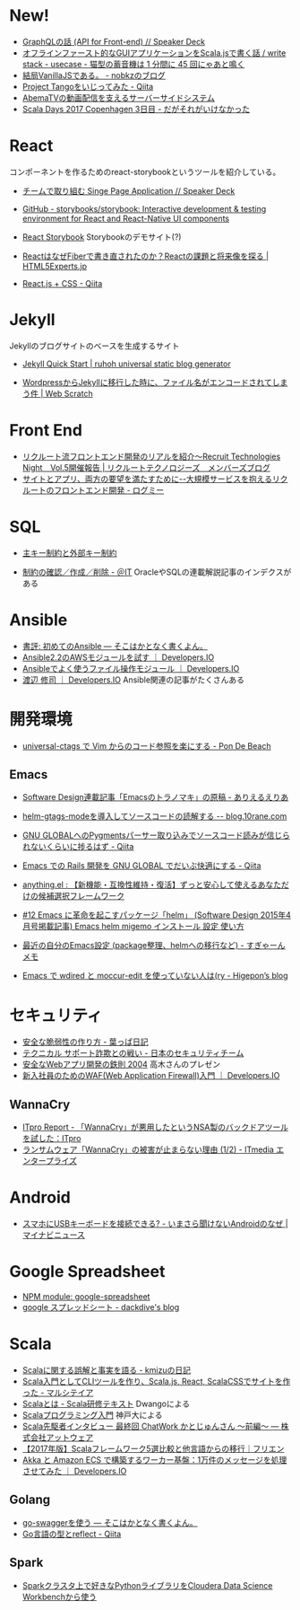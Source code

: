 # New!

* [GraphQLの話 (API for Front-end) // Speaker Deck](https://speakerdeck.com/koba789/graphqlfalsehua-api-for-front-end)
* [オフラインファースト的なGUIアプリケーションをScala.jsで書く話 / write stack - usecase - 猫型の蓄音機は 1 分間に 45 回にゃあと鳴く](http://nekogata.hatenablog.com/entry/2017/05/25/004101)
* [結局VanillaJSである。 - nobkzのブログ](http://nobkz.hatenadiary.jp/entry/2017/05/06/134723)
* [Project Tangoをいじってみた - Qiita](http://qiita.com/spaghet/items/2e4466ea29a8f7a37f4d)
* [AbemaTVの動画配信を支えるサーバーサイドシステム](https://www.slideshare.net/yuichironakazawa2/abematv#57)
* [Scala Days 2017 Copenhagen 3日目 - だがそれがいけなかった](http://todokr.hatenablog.com/entry/2017/06/04/061651)

# React

コンポーネントを作るためのreact-storybookというツールを紹介している。

* [チームで取り組む Singe Page Application // Speaker Deck](https://speakerdeck.com/okamuuu/timudequ-rizu-mu-singe-page-application)

* [GitHub - storybooks/storybook: Interactive development & testing environment for React and React-Native UI components](https://github.com/storybooks/storybook)
* [React Storybook](https://okamuuu.github.io/practice-storybook/?selectedKind=Welcome&selectedStory=to%20Storybook&full=0&down=1&left=1&panelRight=0&downPanel=kadirahq%2Fstorybook-addon-actions%2Factions-panel)  Storybookのデモサイト(?)

* [ReactはなぜFiberで書き直されたのか？Reactの課題と将来像を探る | HTML5Experts.jp](https://html5experts.jp/shumpei-shiraishi/23265/)

* [React.js + CSS - Qiita](http://qiita.com/koba04/items/0e81a04262e1158dbbe4)


# Jekyll

Jekyllのブログサイトのベースを生成するサイト

* [Jekyll Quick Start | ruhoh universal static blog generator](http://jekyllbootstrap.com/usage/jekyll-quick-start.html)

* [WordpressからJekyllに移行した時に、ファイル名がエンコードされてしまう件 | Web Scratch](http://efcl.info/2014/07/11/decode-file-name/)

# Front End

* [リクルート流フロントエンド開発のリアルを紹介～Recruit Technologies Night　Vol.5開催報告 | リクルートテクノロジーズ　メンバーズブログ](https://recruit-tech.co.jp/blog/2017/04/14/rtechnight5/)
* [サイトとアプリ、両方の要望を満たすために--大規模サービスを抱えるリクルートのフロントエンド開発 - ログミー](http://logmi.jp/193833)

# SQL

* [主キー制約と外部キー制約](https://msdn.microsoft.com/ja-jp/library/ms179610.aspx)

* [制約の確認／作成／削除 - ＠IT](http://www.atmarkit.co.jp/fdb/ref/ref_oracle/constraint.html)  OracleやSQLの連載解説記事のインデクスがある

# Ansible

* [書評: 初めてのAnsible — そこはかとなく書くよん。](http://tdoc.info/blog/2016/04/18/ansible_up_and_running.html)
* [Ansible2.2のAWSモジュールを試す ｜ Developers.IO](http://dev.classmethod.jp/server-side/ansible/aws_module_in_ansible2-2/)
* [Ansibleでよく使うファイル操作モジュール ｜ Developers.IO](http://dev.classmethod.jp/server-side/ansible/ansible-file-modules-intro/)
* [渡辺 修司 ｜ Developers.IO](http://dev.classmethod.jp/author/shuji_w6e/page/2/)  Ansible関連の記事がたくさんある

# 開発環境

* [universal-ctags で Vim からのコード参照を楽にする - Pon De Beach](http://mizukmb.hatenablog.com/entry/2016/05/04/082739)

## Emacs

* [Software Design連載記事「Emacsのトラノマキ」の原稿 - ありえるえりあ](http://dev.ariel-networks.com/articles/emacs/)
* [helm-gtags-modeを導入してソースコードの読解する -- blog.10rane.com](http://blog.10rane.com/2014/09/17/to-reading-comprehension-of-the-source-code-by-introducing-the-helm-gtags-mode/)
* [GNU GLOBALへのPygmentsパーサー取り込みでソースコード読みが信じられないくらいに捗るはず - Qiita](http://qiita.com/5t111111/items/c14ac68f762ce71a7760)
* [Emacs での Rails 開発を GNU GLOBAL でだいぶ快適にする - Qiita](http://qiita.com/5t111111/items/5e854f6047d187ea21c7#_reference-d62c277c46666bebac72)

* [anything.el : 【新機能・互換性維持・復活】ずっと安心して使えるあなただけの候補選択フレームワーク](http://emacs.rubikitch.com/anything/)
* [#12 Emacs に革命を起こすパッケージ「helm」 (Software Design 2015年4月号掲載記事) Emacs helm migemo インストール 設定 使い方](http://emacs.rubikitch.com/sd1504-helm/)
* [最近の自分のEmacs設定 (package整理、helmへの移行など) - すぎゃーんメモ](http://memo.sugyan.com/entry/20140227/1393511303)
* [Emacs で wdired と moccur-edit を使っていない人は(ry - Higepon’s blog](http://d.hatena.ne.jp/higepon/20061226/1167098839)

# セキュリティ

* [安全な脆弱性の作り方 - 葉っぱ日記](http://d.hatena.ne.jp/hasegawayosuke/20161216/p1)
* [テクニカル サポート詐欺との戦い - 日本のセキュリティチーム](https://blogs.technet.microsoft.com/jpsecurity/2017/05/26/customer-guidance-for-wannacrypt-attacks/)
* [安全なWebアプリ開発の鉄則 2004](http://www.soi.wide.ad.jp/class/20040031/slides/10/) 高木さんのプレゼン
* [新入社員のためのWAF(Web Application Firewall)入門 ｜ Developers.IO](http://dev.classmethod.jp/security/getting-started-waf/)


## WannaCry

* [ITpro Report - 「WannaCry」が悪用したというNSA製のバックドアツールを試した：ITpro](http://itpro.nikkeibp.co.jp/atcl/column/14/090100053/051900247/)
* [ランサムウェア「WannaCry」の被害が止まらない理由 (1/2) - ITmedia エンタープライズ](http://www.itmedia.co.jp/enterprise/articles/1705/16/news028.html)

# Android

* [スマホにUSBキーボードを接続できる? - いまさら聞けないAndroidのなぜ | マイナビニュース](http://news.mynavi.jp/articles/2015/11/25/android_why/)

# Google Spreadsheet

* [NPM module: google-spreadsheet](https://www.npmjs.com/package/google-spreadsheet)
* [google スプレッドシート - dackdive's blog](http://dackdive.hateblo.jp/archive/category/google%20%E3%82%B9%E3%83%97%E3%83%AC%E3%83%83%E3%83%89%E3%82%B7%E3%83%BC%E3%83%88)

# Scala

* [Scalaに関する誤解と事実を語る - kmizuの日記](http://kmizu.hatenablog.com/entry/2017/05/06/160822)
* [Scala入門としてCLIツールを作り、Scala.js, React, ScalaCSSでサイトを作った - マルシテイア](http://amagitakayosi.hatenablog.com/entry/2017/04/07/170000)
* [Scalaとは - Scala研修テキスト](https://dwango.github.io/scala_text/introduction-to-scala.html) Dwangoによる
* [Scalaプログラミング入門](http://bach.istc.kobe-u.ac.jp/lect/ProLang/org/scala.html) 神戸大による
* [Scala先駆者インタビュー 最終回 ChatWork かとじゅんさん 〜前編〜 — 株式会社アットウェア](https://www.atware.co.jp/blog/2016/12/8/scala-vol8-j5ik2o-firstpart)
* [【2017年版】Scalaフレームワーク5選比較と他言語からの移行｜フリエン](https://furien.jp/columns/193/)
* [Akka と Amazon ECS で構築するワーカー基盤：1万件のメッセージを処理させてみた ｜ Developers.IO](http://dev.classmethod.jp/server-side/woker-on-akka-ecs/)

## Golang

* [go-swaggerを使う — そこはかとなく書くよん。](http://tdoc.info/blog/2016/12/07/go_swagger.html)
* [Go言語の型とreflect - Qiita](http://qiita.com/atsaki/items/3554f5a0609c59a3e10d)

## Spark

* [Sparkクラスタ上で好きなPythonライブラリをCloudera Data Science Workbenchから使う](https://blog.cloudera.co.jp/use-your-favorite-python-library-on-pyspark-33097ac868fb)
